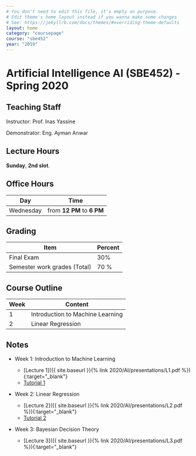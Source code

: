 ```yaml
---
# You don't need to edit this file, it's empty on purpose.
# Edit theme's home layout instead if you wanna make some changes
# See: https://jekyllrb.com/docs/themes/#overriding-theme-defaults
layout: home
category: "coursepage"
course: "sbe452"
year: "2019"
---
```

# Artificial Intelligence AI \(SBE452\) - Spring 2020

## Teaching Staff

Instructor: Prof. Inas Yassine

Demonstrator:  Eng. Ayman Anwar  

## Lecture Hours

**Sunday**, **2nd slot**.

## Office Hours

| Day | Time |
|-----|-----------|
| Wednesday | from **12 PM** to **6 PM** |

## Grading

| Item | Percent  |
|-----|-----------|
| Final Exam | 30%  |
| Semester work grades (Total) | 70 % |


## Course Outline

| Week | Content |
|------|---------| 
|   1  | Introduction to Machine Learning| 
|   2  | Linear Regression|  


## Notes
* Week 1: Introduction to Machine Learning
    * [Lecture 1]({{ site.baseurl }}{% link 2020/AI/presentations/L1.pdf %}){:target="_blank"} 
    * [Tutorial 1](https://github.com/sbme-tutorials/SBE452-AI-Demos/blob/master/House%20Price%20Demo/HousePrice.ipynb)

* Week 2: Linear Regression
    * [Lecture 2]({{ site.baseurl }}{% link 2020/AI/presentations/L2.pdf %}){:target="_blank"} 
    * [Tutorial 2](https://github.com/sbme-tutorials/SBE452-AI-Demos/blob/master/Linear%20Reg/LR.ipynb)

* Week 3: Bayesian Decision Theory
    * [Lecture 3]({{ site.baseurl }}{% link 2020/AI/presentations/L3.pdf %}){:target="_blank"} 

